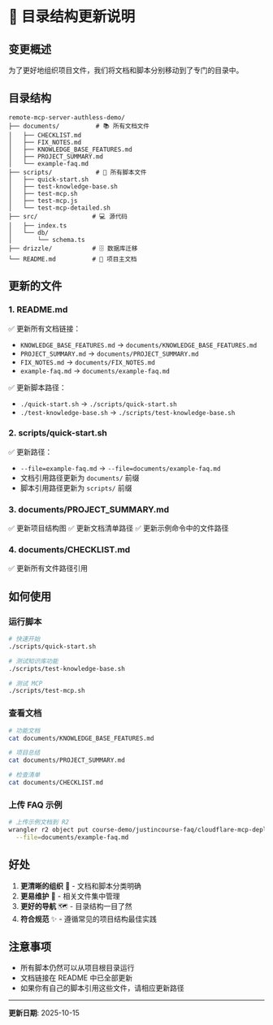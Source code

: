 # 📁 目录结构更新说明

## 变更概述

为了更好地组织项目文件，我们将文档和脚本分别移动到了专门的目录中。

## 目录结构

```
remote-mcp-server-authless-demo/
├── documents/          # 📚 所有文档文件
│   ├── CHECKLIST.md
│   ├── FIX_NOTES.md
│   ├── KNOWLEDGE_BASE_FEATURES.md
│   ├── PROJECT_SUMMARY.md
│   └── example-faq.md
├── scripts/            # 🔧 所有脚本文件
│   ├── quick-start.sh
│   ├── test-knowledge-base.sh
│   ├── test-mcp.sh
│   ├── test-mcp.js
│   └── test-mcp-detailed.sh
├── src/               # 💻 源代码
│   ├── index.ts
│   └── db/
│       └── schema.ts
├── drizzle/           # 🗄️ 数据库迁移
└── README.md          # 📖 项目主文档
```

## 更新的文件

### 1. README.md
✅ 更新所有文档链接：
- `KNOWLEDGE_BASE_FEATURES.md` → `documents/KNOWLEDGE_BASE_FEATURES.md`
- `PROJECT_SUMMARY.md` → `documents/PROJECT_SUMMARY.md`
- `FIX_NOTES.md` → `documents/FIX_NOTES.md`
- `example-faq.md` → `documents/example-faq.md`

✅ 更新脚本路径：
- `./quick-start.sh` → `./scripts/quick-start.sh`
- `./test-knowledge-base.sh` → `./scripts/test-knowledge-base.sh`

### 2. scripts/quick-start.sh
✅ 更新路径：
- `--file=example-faq.md` → `--file=documents/example-faq.md`
- 文档引用路径更新为 `documents/` 前缀
- 脚本引用路径更新为 `scripts/` 前缀

### 3. documents/PROJECT_SUMMARY.md
✅ 更新项目结构图
✅ 更新文档清单路径
✅ 更新示例命令中的文件路径

### 4. documents/CHECKLIST.md
✅ 更新所有文件路径引用

## 如何使用

### 运行脚本
```bash
# 快速开始
./scripts/quick-start.sh

# 测试知识库功能
./scripts/test-knowledge-base.sh

# 测试 MCP
./scripts/test-mcp.sh
```

### 查看文档
```bash
# 功能文档
cat documents/KNOWLEDGE_BASE_FEATURES.md

# 项目总结
cat documents/PROJECT_SUMMARY.md

# 检查清单
cat documents/CHECKLIST.md
```

### 上传 FAQ 示例
```bash
# 上传示例文档到 R2
wrangler r2 object put course-demo/justincourse-faq/cloudflare-mcp-deployment.md \
  --file=documents/example-faq.md
```

## 好处

1. **更清晰的组织** 📂 - 文档和脚本分类明确
2. **更易维护** 🔧 - 相关文件集中管理
3. **更好的导航** 🗺️ - 目录结构一目了然
4. **符合规范** ✨ - 遵循常见的项目结构最佳实践

## 注意事项

- 所有脚本仍然可以从项目根目录运行
- 文档链接在 README 中已全部更新
- 如果你有自己的脚本引用这些文件，请相应更新路径

---

**更新日期**: 2025-10-15

